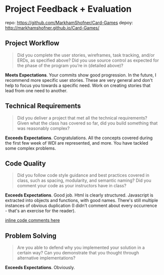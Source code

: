 # Project Feedback + Evaluation

repo: https://github.com/MarkhamShofner/Card-Games
depoy: http://markhamshofner.github.io/Card-Games/

## Project Workflow

> Did you complete the user stories, wireframes, task tracking, and/or ERDs, as specified above? Did you use source control as expected for the phase of the program you’re in (detailed above)?

**Meets Expectations**. Your commits show good progression. In the future, I recommend more specific user stories.  These are very general and don't help to focus you towards a specific need.  Work on creating stories that lead from one need to another.

## Technical Requirements

> Did you deliver a project that met all the technical requirements? Given what the class has covered so far, did you build something that was reasonably complex?

**Exceeds Expectations**. Congratulations.  All the concepts covered during the first few week of WDI are represented, and more.  You have tackled some complex problems.

## Code Quality

> Did you follow code style guidance and best practices covered in class, such as spacing, modularity, and semantic naming? Did you comment your code as your instructors have in class?

**Exceeds Expectations**. Good job. Html is clearly structured. Javascript is extracted into objects and functions, with good names.  There's still multiple instances of obvious duplication (I didn't comment about every occurrence - that's an exercise for the reader).

[inline code comments here](https://github.com/MarkhamShofner/Card-Games/compare/master...mattscilipoti:feedback_mms)

## Problem Solving

> Are you able to defend why you implemented your solution in a certain way? Can you demonstrate that you thought through alternative implementations?

**Exceeds Expectations**. Obviously.

